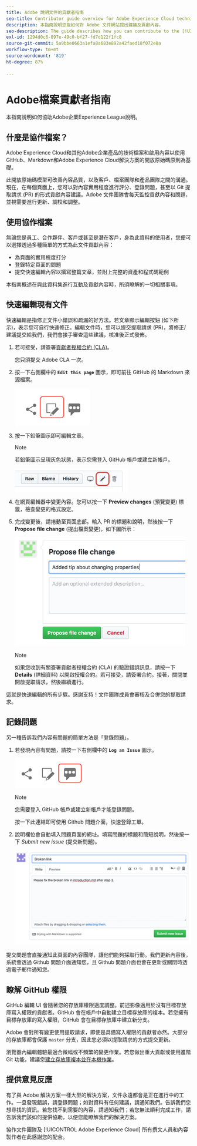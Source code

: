 ```yaml
---
title: Adobe 說明文件的貢獻者指南
seo-title: Contributor guide overview for Adobe Experience Cloud technical documentation
description: 本指南說明您能如何對 Adobe 文件網站提出建議及貢獻內容。
seo-description: The guide describes how you can contribute to the [!UICONTROL Adobe Experience Cloud] technical documentation.
exl-id: 1294d0c6-897e-49c0-bf27-fd7d122f1fc8
source-git-commit: 5a9bbe0663a1efa8a683e892a42faed18f072e8a
workflow-type: tm+mt
source-wordcount: '819'
ht-degree: 87%

---
```


# Adobe檔案貢獻者指南

本指南說明如何協助Adobe企業Experience League說明。

## 什麼是協作檔案？

Adobe Experience Cloud和其他Adobe企業產品的技術檔案和啟用內容以使用GitHub、Markdown和Adobe Experience Cloud解決方案的開放原始碼原則為基礎。

此開放原始碼模型可改善內容品質，以及客戶、檔案團隊和產品團隊之間的溝通。 現在，在每個頁面上，您可以對內容實用程度進行評分、登錄問題，甚至以 Git 提取請求 (PR) 的形式貢獻內容建議。Adobe 文件團隊會每天監控貢獻內容和問題，並視需要進行更新、調校和調整。

## 使用協作檔案

無論您是員工、合作夥伴、客戶或甚至是潛在客戶，身為此資料的使用者，您便可以選擇透過多種簡單的方式為此文件貢獻內容：

* 為頁面的實用程度打分
* 登錄特定頁面的問題
* 提交快速編輯內容以撰寫整篇文章，並附上完整的資產和程式碼範例

本指南概述在與此資料集進行互動及貢獻內容時，所須瞭解的一切相關事項。

<!--
>[!IMPORTANT]
>All repositories that publish to docs.adobe.com have adopted the [Adobe Open Source Code of Conduct](../code-of-conduct.md) or the [.NET Foundation Code of Conduct](https://dotnetfoundation.org/code-of-conduct). For more information, see the [Contributing](../contributing.md) article.
>
> Minor corrections or clarifications to documentation and code examples in public repositories are covered by the [Adobe Documentation Terms of Use](https://www.adobe.com/legal/terms.html). New or significant changes generate a comment in the pull request, asking you to submit an online Contribution License Agreement (CLA) if you are not an employee of Adobe. We need you to complete the online form before we can review or accept your pull request.
-->

## 快速編輯現有文件

快速編輯是指修正文件小錯誤和疏漏的好方法。若文章顯示編輯按鈕 (如下所示)，表示您可自行快速修正。編輯文件時，您可以提交提取請求 (PR)，將修正/建議提交給我們，我們會接手審查這些建議，核准後正式發佈。

1. 若可接受，請簽署[貢獻者授權合約 (CLA)](http://opensource.adobe.com/cla.html)。

   您只須提交 Adobe CLA 一次。
1. 按一下右側欄中的 **`Edit this page`** 圖示，即可前往 GitHub 的 Markdown 來源檔案。

   ![編輯此頁面圖示](/help/assets/git_edit.png)

1. 按一下鉛筆圖示即可編輯文章。

   >[!NOTE]
   >
   >若鉛筆圖示呈現灰色狀態，表示您需登入 GitHub 帳戶或建立新帳戶。

   ![鉛筆圖示的位置](assets/edit-icon.png)

1. 在網頁編輯器中變更內容。您可以按一下 **Preview changes** (預覽變更) 標籤，檢查變更的格式設定。
1. 完成變更後，請捲動至頁面底部。輸入 PR 的標題和說明，然後按一下 **Propose file change** (提出檔案變更)，如下圖所示：

   ![提出變更](assets/submit-pull-request.png)

   >[!NOTE]
   >
   >如果您收到有關簽署貢獻者授權合約 (CLA) 的驗證錯誤訊息，請按一下 **Details** (詳細資料) 以開啟授權合約。若可接受，請簽署合約。接著，關閉並開啟提取請求，然後繼續進行。

這就是快速編輯的所有步驟。感謝支持！文件團隊成員會審核及合併您的提取請求。

## 記錄問題

另一種告訴我們內容有問題的簡單方法是「登錄問題」。

1. 若發現內容有問題，請按一下右側欄中的 **`Log an Issue`** 圖示。

   ![](assets/git_log_issue.png)

   >[!NOTE]
   >
   >您需要登入 GitHub 帳戶或建立新帳戶才能登錄問題。

   按一下此連結即可使用 Github 問題介面，快速登錄工單。

1. 說明欄位會自動填入問題頁面的網址。填寫問題的標題和簡短說明，然後按一下 *Submit new issue* (提交新問題)。

   ![](assets/git_issue_example.png)

提交問題會直接通知此頁面的內容團隊，讓他們能夠採取行動。我們更新內容後，系統會透過 Github 問題介面通知您，且 Github 問題介面也會在更新或關閉時透過電子郵件通知您。

## 瞭解 GitHub 權限

GitHub 編輯 UI 會隨著您的存放庫權限適度調整。前述影像適用於沒有目標存放庫寫入權限的貢獻者。GitHub 會在帳戶中自動建立目標存放庫的複本。若您擁有目標存放庫的寫入權限，GitHub 會在目標存放庫中建立新分支。

Adobe 會對所有變更使用提取請求，即使是具備寫入權限的貢獻者亦然。大部分的存放庫都會保護 `master` 分支，因此您必須以提取請求的方式提交更新。

瀏覽器內編輯體驗最適合微幅或不頻繁的變更作業。若您做出重大貢獻或使用進階 Git 功能，建議您[建立存放庫複本並在本機作業](setup/full-workflow.md)。

## 提供意見反應

有了與 Adobe 解決方案一樣大型的解決方案，文件永遠都會是正在進行中的工作。一旦發現錯誤，請登錄問題；如對資料有任何建議，請通知我們。告訴我們您想尋找的資訊。若您找不到需要的內容，請通知我們；若您無法順利完成工作，請告訴我們該如何提供協助，以便您能瞭解我們的解決方案。

協作文件團隊及 [!UICONTROL Adobe Experience Cloud] 所有撰文人員和內容製作者在此感謝您的配合。
